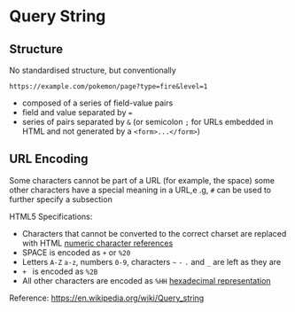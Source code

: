 # Query String

## Structure

No standardised structure, but conventionally

```
https://example.com/pokemon/page?type=fire&level=1

```

- composed of a series of field-value pairs
- field and value separated by `=`
- series of pairs separated by `&` (or semicolon `;` for URLs embedded in HTML and not generated by a `<form>...</form>`)

## URL Encoding

Some characters cannot be part of a URL (for example, the space) some other characters have a special meaning in a URL,e .g, `#` can be used to further specify a subsection

HTML5 Specifications:

- Characters that cannot be converted to the correct charset are replaced with HTML [numeric character references](https://en.wikipedia.org/wiki/Numeric_character_reference)
- SPACE is encoded as `+` or `%20`
- Letters `A-Z` `a-z`, numbers `0-9`, characters `~` `-` `.` and `_` are left as they are
- `+ ` is encoded as `%2B`
- All other characters are encoded as `%HH` [hexadecimal representation](https://en.wikipedia.org/wiki/Hexadecimal)

Reference:
<https://en.wikipedia.org/wiki/Query_string>
